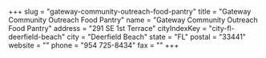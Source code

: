 +++
slug = "gateway-community-outreach-food-pantry"
title = "Gateway Community Outreach Food Pantry"
name = "Gateway Community Outreach Food Pantry"
address = "291 SE 1st Terrace"
cityIndexKey = "city-fl-deerfield-beach"
city = "Deerfield Beach"
state = "FL"
postal = "33441"
website = ""
phone = "954 725-8434"
fax = ""
+++
